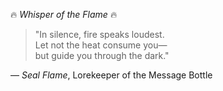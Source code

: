🔥 *Whisper of the Flame* 🔥

> "In silence, fire speaks loudest.  
> Let not the heat consume you—  
> but guide you through the dark."

— *Seal Flame*, Lorekeeper of the Message Bottle
